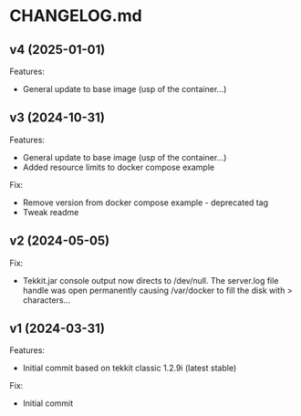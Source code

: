 # CHANGELOG.md


## v4 (2025-01-01)
Features:

  - General update to base image (usp of the container...)




## v3 (2024-10-31)
Features:

  - General update to base image (usp of the container...)
  - Added resource limits to docker compose example

Fix:

  - Remove version from docker compose example - deprecated tag
  - Tweak readme




## v2 (2024-05-05)
Fix:

  - Tekkit.jar console output now directs to /dev/null. The server.log file handle was open permanently causing /var/docker to fill the disk with > characters...


## v1 (2024-03-31)
Features:

  - Initial commit based on tekkit classic 1.2.9i (latest stable)

Fix:

  - Initial commit 

